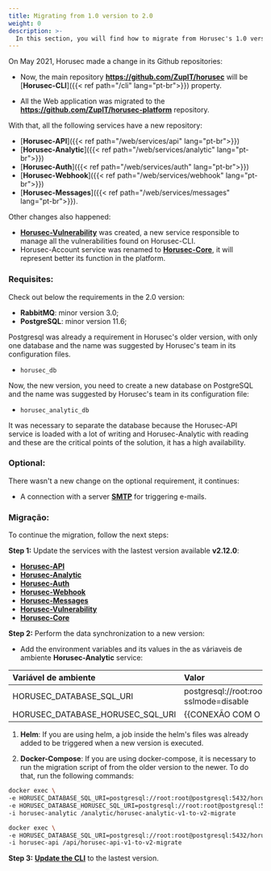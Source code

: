```yaml
---
title: Migrating from 1.0 version to 2.0
weight: 0
description: >-
  In this section, you will find how to migrate from Horusec's 1.0 version to the 2.0 one.
---
```


On May 2021, Horusec made a change in its Github repositories:

- Now, the main repository **https://github.com/ZupIT/horusec** will be [**Horusec-CLI**]({{< ref path="/cli" lang="pt-br">}}) property.

- All the Web application was migrated to the **https://github.com/ZupIT/horusec-platform** repository.

With that, all the following services have a new repository: 
  * [**Horusec-API**]({{< ref path="/web/services/api" lang="pt-br">}})
  * [**Horusec-Analytic**]({{< ref path="/web/services/analytic" lang="pt-br">}})
  * [**Horusec-Auth**]({{< ref path="/web/services/auth" lang="pt-br">}})
  * [**Horusec-Webhook**]({{< ref path="/web/services/webhook" lang="pt-br">}})
  * [**Horusec-Messages**]({{< ref path="/web/services/messages" lang="pt-br">}}).

Other changes also happened: 
  * [**Horusec-Vulnerability**](/docs/web/services/vulnerability.md) was created, a new service responsible to manage all the vulnerabilities found on Horusec-CLI.
  * Horusec-Account service was renamed to [**Horusec-Core**](/docs/web/services/core/), it will represent better its function in the platform. 

### Requisites:
Check out below the requirements in the 2.0 version: 

- **RabbitMQ**: minor version 3.0;
- **PostgreSQL**: minor version 11.6;


Postgresql was already a requirement in Horusec's older version, with only one database and the name was suggested by Horusec's team in its configuration files.
  - `horusec_db`

Now, the new version, you need to create a new database on PostgreSQL and the name was suggested by Horusec's team in its configuration file:
  - `horusec_analytic_db`


It was necessary to separate the database because the Horusec-API service is loaded with a lot of writing and Horusec-Analytic with reading and these are the critical points of the solution, it has a high availability.

### Optional:
There wasn't a new change on the optional requirement, it continues:

- A connection with a server [**SMTP**](/docs/tutorials/how-to-enable-disable-messaging-service/) for triggering e-mails. 

### Migração:
To continue the migration, follow the next steps: 

**Step 1:** Update the services with the lastest version available **v2.12.0**:
 - [**Horusec-API**](https://hub.docker.com/r/horuszup/horusec-api)
 - [**Horusec-Analytic**](https://hub.docker.com/r/horuszup/horusec-analytic)
 - [**Horusec-Auth**](https://hub.docker.com/r/horuszup/horusec-auth)
 - [**Horusec-Webhook**](https://hub.docker.com/r/horuszup/horusec-webhook)
 - [**Horusec-Messages**](https://hub.docker.com/r/horuszup/horusec-messages)
 - [**Horusec-Vulnerability**](https://hub.docker.com/r/horuszup/horusec-vulnerability)
 - [**Horusec-Core**](https://hub.docker.com/r/horuszup/horusec-core)

**Step 2:** Perform the data synchronization to a new version: 
  * Add the environment variables and its values in the as váriaveis de ambiente **Horusec-Analytic** service: 
<table>
    <thead>
        <tr>
            <th style="text-align:left">Variável de ambiente</th>
            <th style="text-align:left">Valor</th>
        </tr>
    </thead>
    <tbody>
        <tr>
            <td style="text-align:left">HORUSEC_DATABASE_SQL_URI</td>
            <td style="text-align:left">postgresql://root:root@postgresql:5432/horusec_analytic_db?sslmode=disable</td>
        </tr>
        <tr>
            <td style="text-align:left">HORUSEC_DATABASE_HORUSEC_SQL_URI</td>
            <td style="text-align:left">{{CONEXÃO COM O BANCO DE DADOS EXISTENTE}}</td>
        </tr>
    </tbody>
</table>


1. **Helm**:
If you are using helm, a job inside the helm's files was already added to be triggered when a new version is executed. 

2. **Docker-Compose**:
If you are using docker-compose, it is necessary to run the migration script of from the older version to the newer. To do that, run the following commands:

```bash
docker exec \
-e HORUSEC_DATABASE_SQL_URI=postgresql://root:root@postgresql:5432/horusec_analytic_db?sslmode=disable \
-e HORUSEC_DATABASE_HORUSEC_SQL_URI=postgresql://root:root@postgresql:5432/horusec_analytic_db?sslmode=disable \
-i horusec-analytic /analytic/horusec-analytic-v1-to-v2-migrate
```

```bash
docker exec \
-e HORUSEC_DATABASE_SQL_URI=postgresql://root:root@postgresql:5432/horusec_analytic_db?sslmode=disable \
-i horusec-api /api/horusec-api-v1-to-v2-migrate
```

**Step 3:** [**Update the CLI**](/docs/cli/installation/) to the lastest version.
